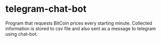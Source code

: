 # telegram-chat-bot
Program that requests BitCoin prices every starting minute. 
Collected information is stored to csv file and also sent as a message to telegram using chat-bot.
